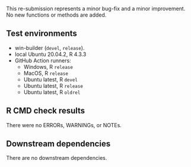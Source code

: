This re-submission represents a minor bug-fix and a minor improvement.
No new functions or methods are added.

## Test environments
- win-builder (`devel`, `release`).
- local Ubuntu 20.04.2, R 4.3.3
- GitHub Action runners:
  - Windows, R `release`
  - MacOS, R `release`
  - Ubuntu latest, R `devel`
  - Ubuntu latest, R `release`
  - Ubuntu latest, R `oldrel`

## R CMD check results
There were no ERRORs, WARNINGs, or NOTEs.

## Downstream dependencies
There are no downstream dependencies.
